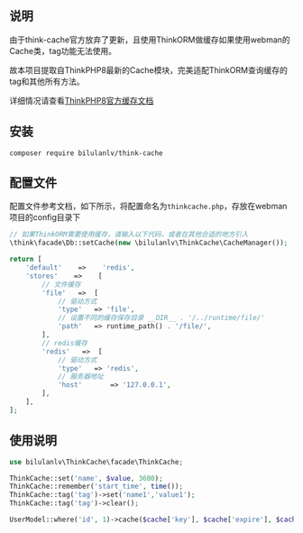 ## 说明
由于think-cache官方放弃了更新，且使用ThinkORM做缓存如果使用webman的Cache类，tag功能无法使用。

故本项目提取自ThinkPHP8最新的Cache模块，完美适配ThinkORM查询缓存的tag和其他所有方法。

详细情况请查看[ThinkPHP8官方缓存文档](https://doc.thinkphp.cn/v8_0/caches.html)
## 安装
```shell
composer require bilulanlv/think-cache
```

## 配置文件
配置文件参考文档，如下所示，将配置命名为`thinkcache.php`，存放在webman项目的config目录下
```php
// 如果ThinkORM需要使用缓存，请输入以下代码，或者在其他合适的地方引入
\think\facade\Db::setCache(new \bilulanlv\ThinkCache\CacheManager());

return [
    'default'    =>    'redis',
    'stores'    =>    [
        // 文件缓存
        'file'   =>  [
            // 驱动方式
            'type'   => 'file',
            // 设置不同的缓存保存目录 __DIR__ . '/../runtime/file/'
            'path'   => runtime_path() . '/file/',
        ],  
        // redis缓存
        'redis'   =>  [
            // 驱动方式
            'type'   => 'redis',
            // 服务器地址
            'host'       => '127.0.0.1',
        ],  
    ],
];
```
## 使用说明
```php
use bilulanlv\ThinkCache\facade\ThinkCache;

ThinkCache::set('name', $value, 3600);
ThinkCache::remember('start_time', time());
ThinkCache::tag('tag')->set('name1','value1');
ThinkCache::tag('tag')->clear();

UserModel::where('id', 1)->cache($cache['key'], $cache['expire'], $cache['tag'])->find();
```